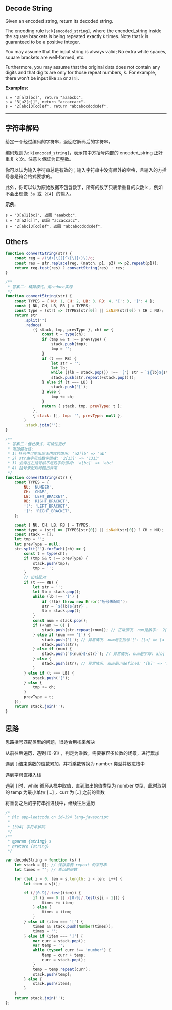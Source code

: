## Decode String

Given an encoded string, return its decoded string.

The encoding rule is: `k[encoded_string]`, where the encoded_string inside the square brackets is being repeated exactly `k` times. Note that k is guaranteed to be a positive integer.

You may assume that the input string is always valid; No extra white spaces, square brackets are well-formed, etc.

Furthermore, you may assume that the original data does not contain any digits and that digits are only for those repeat numbers, k. For example, there won't be input like `3a` or `2[4]`.

**Examples:**

    s = "3[a]2[bc]", return "aaabcbc".
    s = "3[a2[c]]", return "accaccacc".
    s = "2[abc]3[cd]ef", return "abcabccdcdcdef".

---

## 字符串解码

给定一个经过编码的字符串，返回它解码后的字符串。

编码规则为: `k[encoded_string]`，表示其中方括号内部的 encoded_string 正好重复 k 次。注意 k 保证为正整数。

你可以认为输入字符串总是有效的；输入字符串中没有额外的空格，且输入的方括号总是符合格式要求的。

此外，你可以认为原始数据不包含数字，所有的数字只表示重复的次数 k ，例如不会出现像  `3a`  或  `2[4]`  的输入。

**示例:**

    s = "3[a]2[bc]", 返回 "aaabcbc".
    s = "3[a2[c]]", 返回 "accaccacc".
    s = "2[abc]3[cd]ef", 返回 "abcabccdcdcdef".

## Others

```javascript
function convertString(str) {
    const reg = /(\d+)\[([^\[\]]+)\]/g;
    const res = str.replace(reg, (match, p1, p2) => p2.repeat(p1));
    return reg.test(res) ? convertString(res) : res;
}
```

```javascript
/**
 * 答案二: 精简模式，用reduce实现
 */
function convertString(str) {
    const TYPES = { NU: 1, CH: 2, LB: 3, RB: 4, '[': 3, ']': 4 };
    const { NU, CH, LB, RB } = TYPES;
    const type = (str) => (TYPES[str[0]] || isNaN(str[0]) ? CH : NU);
    return str
        .split('')
        .reduce(
            ({ stack, tmp, prevType }, ch) => {
                const t = type(ch);
                if (tmp && t !== prevType) {
                    stack.push(tmp);
                    tmp = '';
                }
                if (t === RB) {
                    let str = '';
                    let lb;
                    while ((lb = stack.pop()) !== '[') str = `${lb}${str}`;
                    stack.push(str.repeat(+stack.pop()));
                } else if (t === LB) {
                    stack.push('[');
                } else {
                    tmp += ch;
                }
                return { stack, tmp, prevType: t };
            },
            { stack: [], tmp: '', prevType: null },
        )
        .stack.join('');
}
```

```javascript
/**
 * 答案三：健壮模式，可读性更好
 * 增加健壮性:
 * 1）括号中可能出现无内容的情况: 'a2[]b' => 'ab'
 * 2) str由字母或数字组成: '2[13]' => '1313'
 * 3) 会存在左括号前不是数字的情况: 'a[bc]' => 'abc'
 * 4) 括号未配对时抛出异常
 */
function convertString(str) {
    const TYPES = {
        NU: 'NUMBER',
        CH: 'CHAR',
        LB: 'LEFT_BRACKET',
        RB: 'RIGHT_BRACKET',
        '[': 'LEFT_BRACKET',
        ']': 'RIGHT_BRACKET',
    };

    const { NU, CH, LB, RB } = TYPES;
    const type = (str) => (TYPES[str[0]] || isNaN(str[0]) ? CH : NU);
    const stack = [];
    let tmp = '';
    let prevType = null;
    str.split('').forEach((ch) => {
        const t = type(ch);
        if (tmp && t !== prevType) {
            stack.push(tmp);
            tmp = '';
        }
        // 出栈配对
        if (t === RB) {
            let str = '';
            let lb = stack.pop();
            while (lb !== '[') {
                if (!lb) throw new Error('括号未配对');
                str = `${lb}${str}`;
                lb = stack.pop();
            }
            const num = stack.pop();
            if (+num >= 0) {
                stack.push(str.repeat(+num)); // 正常情况. num是数字:  2[a] => aa
            } else if (num === '[') {
                stack.push('['); // 异常情况. num是左括号'[': [[a] => [a
                stack.push(str);
            } else if (num) {
                stack.push(`${num}${str}`); // 异常情况. num是字母: a[b] => ab
            } else {
                stack.push(str); // 异常情况. num是undefined: '[b]' => 'b'
            }
        } else if (t === LB) {
            stack.push('[');
        } else {
            tmp += ch;
        }
        prevType = t;
    });
    return stack.join('');
}
```

## 思路

思路括号匹配类型的问题，很适合用栈来解决

从前往后遍历，遇到 \[0-9]\ ，判定为乘数，需要兼容多位数的场景，进行累加

遇到 [ 结束乘数的位数累加，并将乘数转换为 number 类型并放进栈中

遇到字母直接入栈

遇到 ] 时，while 循环从栈中取值，直到取出的值类型为 number 类型，此时取到的 temp 为最小单位 [...] ，curr 为 [..] 之前的乘数

将重复之后的字符串推进栈中，继续往后遍历

```javascript
/*
 * @lc app=leetcode.cn id=394 lang=javascript
 *
 * [394] 字符串解码
 */
/**
 * @param {string} s
 * @return {string}
 */

var decodeString = function (s) {
    let stack = []; // 保存需要 repeat 的字符串
    let times = ''; // 乘以的倍数

    for (let i = 0, len = s.length; i < len; i++) {
        let item = s[i];

        if (/[0-9]/.test(item)) {
            if (i === 0 || /[0-9]/.test(s[i - 1])) {
                times += item;
            } else {
                times = item;
            }
        } else if (item === '[') {
            times && stack.push(Number(times));
            times = '';
        } else if (item === ']') {
            var curr = stack.pop();
            var temp = '';
            while (typeof curr !== 'number') {
                temp = curr + temp;
                curr = stack.pop();
            }
            temp = temp.repeat(curr);
            stack.push(temp);
        } else {
            stack.push(item);
        }
    }
    return stack.join('');
};
```
